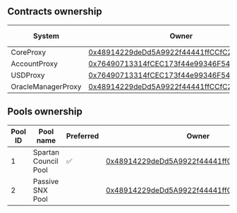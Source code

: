 ## Contracts ownership

| System             | Owner                                                                                                                         | Nominated owner |
| ------------------ | ----------------------------------------------------------------------------------------------------------------------------- | --------------- |
| CoreProxy          | [0x48914229deDd5A9922f44441ffCCfC2Cb7856Ee9](https://sepolia.etherscan.io/address/0x48914229deDd5A9922f44441ffCCfC2Cb7856Ee9) | n/a             |
| AccountProxy       | [0x76490713314fCEC173f44e99346F54c6e92a8E42](https://sepolia.etherscan.io/address/0x76490713314fCEC173f44e99346F54c6e92a8E42) | n/a             |
| USDProxy           | [0x76490713314fCEC173f44e99346F54c6e92a8E42](https://sepolia.etherscan.io/address/0x76490713314fCEC173f44e99346F54c6e92a8E42) | n/a             |
| OracleManagerProxy | [0x48914229deDd5A9922f44441ffCCfC2Cb7856Ee9](https://sepolia.etherscan.io/address/0x48914229deDd5A9922f44441ffCCfC2Cb7856Ee9) | n/a             |

## Pools ownership

| Pool ID | Pool name            | Preferred | Owner                                                                                                                         | Nominated owner |
| ------- | -------------------- | --------- | ----------------------------------------------------------------------------------------------------------------------------- | --------------- |
| 1       | Spartan Council Pool | ✅        | [0x48914229deDd5A9922f44441ffCCfC2Cb7856Ee9](https://sepolia.etherscan.io/address/0x48914229deDd5A9922f44441ffCCfC2Cb7856Ee9) | n/a             |
| 2       | Passive SNX Pool     |           | [0x48914229deDd5A9922f44441ffCCfC2Cb7856Ee9](https://sepolia.etherscan.io/address/0x48914229deDd5A9922f44441ffCCfC2Cb7856Ee9) | n/a             |


